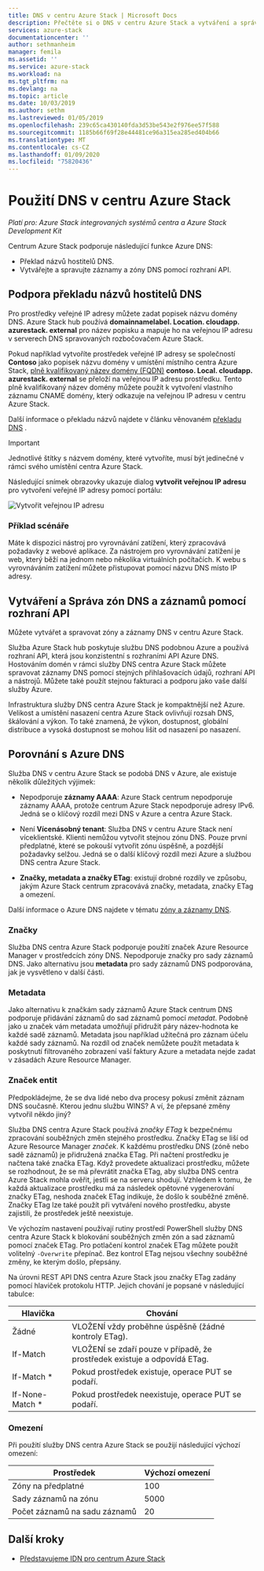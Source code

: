 ```yaml
---
title: DNS v centru Azure Stack | Microsoft Docs
description: Přečtěte si o DNS v centru Azure Stack a vytváření a správě zón DNS.
services: azure-stack
documentationcenter: ''
author: sethmanheim
manager: femila
ms.assetid: ''
ms.service: azure-stack
ms.workload: na
ms.tgt_pltfrm: na
ms.devlang: na
ms.topic: article
ms.date: 10/03/2019
ms.author: sethm
ms.lastreviewed: 01/05/2019
ms.openlocfilehash: 239c65ca430140fda3d53be543e2f976ee57f588
ms.sourcegitcommit: 1185b66f69f28e44481ce96a315ea285ed404b66
ms.translationtype: MT
ms.contentlocale: cs-CZ
ms.lasthandoff: 01/09/2020
ms.locfileid: "75820436"
---
```

# <a name="use-dns-in-azure-stack-hub"></a>Použití DNS v centru Azure Stack

*Platí pro: Azure Stack integrovaných systémů centra a Azure Stack Development Kit*

Centrum Azure Stack podporuje následující funkce Azure DNS:

* Překlad názvů hostitelů DNS.
* Vytvářejte a spravujte záznamy a zóny DNS pomocí rozhraní API.

## <a name="support-for-dns-hostname-resolution"></a>Podpora překladu názvů hostitelů DNS

Pro prostředky veřejné IP adresy můžete zadat popisek názvu domény DNS. Azure Stack hub používá **domainnamelabel. Location. cloudapp. azurestack. external** pro název popisku a mapuje ho na veřejnou IP adresu v serverech DNS spravovaných rozbočovačem Azure Stack.

Pokud například vytvoříte prostředek veřejné IP adresy se společností **Contoso** jako popisek názvu domény v umístění místního centra Azure Stack, [plně kvalifikovaný název domény (FQDN)](https://en.wikipedia.org/wiki/Fully_qualified_domain_name) **contoso. Local. cloudapp. azurestack. external** se přeloží na veřejnou IP adresu prostředku. Tento plně kvalifikovaný název domény můžete použít k vytvoření vlastního záznamu CNAME domény, který odkazuje na veřejnou IP adresu v centru Azure Stack.

Další informace o překladu názvů najdete v článku věnovaném [překladu DNS](/azure/dns/dns-for-azure-services?toc=%2fazure%2fvirtual-machines%2fwindows%2ftoc.json) .

> [!IMPORTANT]
> Jednotlivé štítky s názvem domény, které vytvoříte, musí být jedinečné v rámci svého umístění centra Azure Stack.

Následující snímek obrazovky ukazuje dialog **vytvořit veřejnou IP adresu** pro vytvoření veřejné IP adresy pomocí portálu:

![Vytvořit veřejnou IP adresu](media/azure-stack-dns/image01.png)

### <a name="example-scenario"></a>Příklad scénáře

Máte k dispozici nástroj pro vyrovnávání zatížení, který zpracovává požadavky z webové aplikace. Za nástrojem pro vyrovnávání zatížení je web, který běží na jednom nebo několika virtuálních počítačích. K webu s vyrovnáváním zatížení můžete přistupovat pomocí názvu DNS místo IP adresy.

## <a name="create-and-manage-dns-zones-and-records-using-the-apis"></a>Vytváření a Správa zón DNS a záznamů pomocí rozhraní API

Můžete vytvářet a spravovat zóny a záznamy DNS v centru Azure Stack.

Služba Azure Stack hub poskytuje službu DNS podobnou Azure a používá rozhraní API, která jsou konzistentní s rozhraními API Azure DNS.  Hostováním domén v rámci služby DNS centra Azure Stack můžete spravovat záznamy DNS pomocí stejných přihlašovacích údajů, rozhraní API a nástrojů. Můžete také použít stejnou fakturaci a podporu jako vaše další služby Azure.

Infrastruktura služby DNS centra Azure Stack je kompaktnější než Azure. Velikost a umístění nasazení centra Azure Stack ovlivňují rozsah DNS, škálování a výkon. To také znamená, že výkon, dostupnost, globální distribuce a vysoká dostupnost se mohou lišit od nasazení po nasazení.

## <a name="comparison-with-azure-dns"></a>Porovnání s Azure DNS

Služba DNS v centru Azure Stack se podobá DNS v Azure, ale existuje několik důležitých výjimek:

* Nepodporuje **záznamy AAAA**: Azure Stack centrum nepodporuje záznamy AAAA, protože centrum Azure Stack nepodporuje adresy IPv6. Jedná se o klíčový rozdíl mezi DNS v Azure a centra Azure Stack.

* Není **Vícenásobný tenant**: Služba DNS v centru Azure Stack není víceklientské. Klienti nemůžou vytvořit stejnou zónu DNS. Pouze první předplatné, které se pokouší vytvořit zónu úspěšně, a pozdější požadavky selžou. Jedná se o další klíčový rozdíl mezi Azure a službou DNS centra Azure Stack.

* **Značky, metadata a značky ETag**: existují drobné rozdíly ve způsobu, jakým Azure Stack centrum zpracovává značky, metadata, značky ETag a omezení.

Další informace o Azure DNS najdete v tématu [zóny a záznamy DNS](/azure/dns/dns-zones-records).

### <a name="tags"></a>Značky

Služba DNS centra Azure Stack podporuje použití značek Azure Resource Manager v prostředcích zóny DNS. Nepodporuje značky pro sady záznamů DNS. Jako alternativu jsou **metadata** pro sady záznamů DNS podporována, jak je vysvětleno v další části.

### <a name="metadata"></a>Metadata

Jako alternativu k značkám sady záznamů Azure Stack centrum DNS podporuje přidávání záznamů do sad záznamů pomocí *metadat*. Podobně jako u značek vám metadata umožňují přidružit páry název-hodnota ke každé sadě záznamů. Metadata jsou například užitečná pro záznam účelu každé sady záznamů. Na rozdíl od značek nemůžete použít metadata k poskytnutí filtrovaného zobrazení vaší faktury Azure a metadata nejde zadat v zásadách Azure Resource Manager.

### <a name="etags"></a>Značek entit

Předpokládejme, že se dva lidé nebo dva procesy pokusí změnit záznam DNS současně. Kterou jednu službu WINS? A ví, že přepsané změny vytvořil někdo jiný?

Služba DNS centra Azure Stack používá *značky ETag* k bezpečnému zpracování souběžných změn stejného prostředku. Značky ETag se liší od Azure Resource Manager *značek*. K každému prostředku DNS (zóně nebo sadě záznamů) je přidružená značka ETag. Při načtení prostředku je načtena také značka ETag. Když provedete aktualizaci prostředku, můžete se rozhodnout, že se má převrátit značka ETag, aby služba DNS centra Azure Stack mohla ověřit, jestli se na serveru shodují. Vzhledem k tomu, že každá aktualizace prostředku má za následek opětovné vygenerování značky ETag, neshoda značek ETag indikuje, že došlo k souběžné změně. Značky ETag lze také použít při vytváření nového prostředku, abyste zajistili, že prostředek ještě neexistuje.

Ve výchozím nastavení používají rutiny prostředí PowerShell služby DNS centra Azure Stack k blokování souběžných změn zón a sad záznamů pomocí značek ETag. Pro potlačení kontrol značek ETag můžete použít volitelný `-Overwrite` přepínač. Bez kontrol ETag nejsou všechny souběžné změny, ke kterým došlo, přepsány.

Na úrovni REST API DNS centra Azure Stack jsou značky ETag zadány pomocí hlaviček protokolu HTTP. Jejich chování je popsané v následující tabulce:

| Hlavička | Chování|
|--------|---------|
| Žádné   | VLOŽENÍ vždy proběhne úspěšně (žádné kontroly ETag).|
| If-Match| VLOŽENÍ se zdaří pouze v případě, že prostředek existuje a odpovídá ETag.|
| If-Match *| Pokud prostředek existuje, operace PUT se podaří.|
| If-None-Match *| Pokud prostředek neexistuje, operace PUT se podaří.|

### <a name="limits"></a>Omezení

Při použití služby DNS centra Azure Stack se použijí následující výchozí omezení:

| Prostředek| Výchozí omezení|
|---------|--------------|
| Zóny na předplatné| 100|
| Sady záznamů na zónu| 5000|
| Počet záznamů na sadu záznamů| 20|

## <a name="next-steps"></a>Další kroky

* [Představujeme IDN pro centrum Azure Stack](azure-stack-understanding-dns.md)
